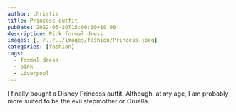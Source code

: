 ```yaml
---
author: christie
title: Princess outfit
pubDate: 2022-05-20T15:00:00+10:00
description: Pink formal dress
images: [../../../images/fashion/Princess.jpeg]
categories: [fashion]
tags:
  - formal dress
  - pink
  - Liverpool
---
```


I finally bought a Disney Princess outfit. Although, at my age, I am probably more suited to be the evil stepmother or Cruella.
